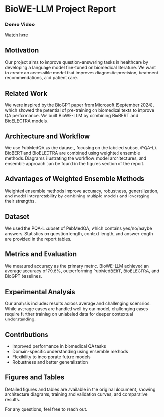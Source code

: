 # BioWE-LLM Project Report

### Demo Video

[Watch here](https://drive.google.com/file/d/1yhcl69R1aFlywOX3ZYm5EnBUBbmfAke-/view)

## Motivation

Our project aims to improve question-answering tasks in healthcare by developing a language model fine-tuned on biomedical literature. We want to create an accessible model that improves diagnostic precision, treatment recommendations, and patient care.

## Related Work

We were inspired by the BioGPT paper from Microsoft (September 2024), which showed the potential of pre-training on biomedical texts to improve QA performance. We built BioWE-LLM by combining BioBERT and BioELECTRA models.

## Architecture and Workflow

We use PubMedQA as the dataset, focusing on the labeled subset (PQA-L). BioBERT and BioELECTRA are combined using weighted ensemble methods. Diagrams illustrating the workflow, model architectures, and ensemble approach can be found in the figures section of the report.

## Advantages of Weighted Ensemble Methods

Weighted ensemble methods improve accuracy, robustness, generalization, and model interpretability by combining multiple models and leveraging their strengths.

## Dataset

We used the PQA-L subset of PubMedQA, which contains yes/no/maybe answers. Statistics on question length, context length, and answer length are provided in the report tables.

## Metrics and Evaluation

We measured accuracy as the primary metric. BioWE-LLM achieved an average accuracy of 79.8%, outperforming PubMedBERT, BioELECTRA, and BioGPT baselines.

## Experimental Analysis

Our analysis includes results across average and challenging scenarios. While average cases are handled well by our model, challenging cases require further training on unlabeled data for deeper contextual understanding.

## Contributions

* Improved performance in biomedical QA tasks
* Domain-specific understanding using ensemble methods
* Flexibility to incorporate future models
* Robustness and better generalization

## Figures and Tables

Detailed figures and tables are available in the original document, showing architecture diagrams, training and validation curves, and comparative results.

For any questions, feel free to reach out.
